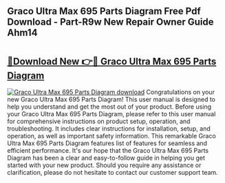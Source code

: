 ## Graco Ultra Max 695 Parts Diagram Free Pdf Download - Part-R9w New Repair Owner Guide Ahm14

# <h2><a href="http://dfm9in7.blite.top/?on=Graco+Ultra+Max+695+Parts+Diagram">🔗Download New 👉🔴 Graco Ultra Max 695 Parts Diagram</a></h2>

[![Graco Ultra Max 695 Parts Diagram download](https://i.imgur.com/lujVjoI.png)](http://dfm9in7.blite.top/?on=Graco+Ultra+Max+695+Parts+Diagram)
Congratulations on your new Graco Ultra Max 695 Parts Diagram! This user manual is designed to help you understand and get the most out of your product. Before using your Graco Ultra Max 695 Parts Diagram, please refer to this user manual for comprehensive instructions on product setup, operation, and troubleshooting. It includes clear instructions for installation, setup, and operation, as well as important safety information. This remarkable Graco Ultra Max 695 Parts Diagram features list of features for seamless and efficient performance. It's our hope that the Graco Ultra Max 695 Parts Diagram has been a clear and easy-to-follow guide in helping you get started with your new product. Should you require any assistance or clarification, please do not hesitate to contact our customer support team.

